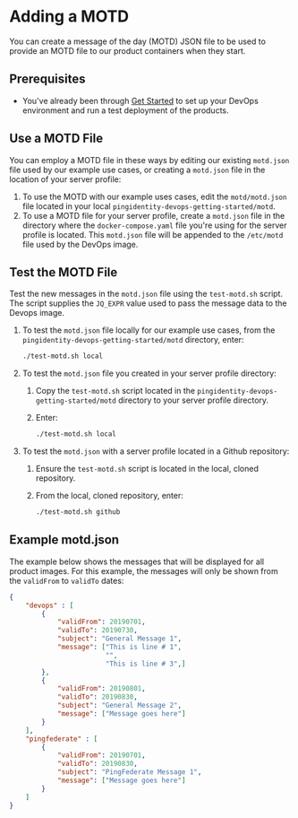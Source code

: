 # Adding a MOTD

You can create a message of the day (MOTD) JSON file to be used to provide an MOTD file to our product containers when they start.

## Prerequisites

* You've already been through [Get Started](../get-started/getStarted.md) to set up your DevOps environment and run a test deployment of the products.

## Use a MOTD File

You can employ a MOTD file in these ways by editing our existing `motd.json` file used by our example use cases, or creating a `motd.json` file in the location of your server profile:

1. To use the MOTD with our example uses cases, edit the
`motd/motd.json` file located in your local `pingidentity-devops-getting-started/motd`.
2. To use a MOTD file for your server profile, create a `motd.json` file in the directory where the `docker-compose.yaml` file you're using for the server profile is located. This `motd.json` file will be appended to the `/etc/motd` file used by the DevOps image.

## Test the MOTD File

Test the new messages in the `motd.json` file using the `test-motd.sh` script. The script supplies the `JQ_EXPR` value used to pass the message data to the Devops image.

1. To test the `motd.json` file locally for our example use cases, from the `pingidentity-devops-getting-started/motd` directory, enter:

    ```sh
    ./test-motd.sh local
    ```

1. To test the `motd.json` file you created in your server profile directory:

    1. Copy the `test-motd.sh` script located in the `pingidentity-devops-getting-started/motd` directory to your server profile directory.

    1. Enter:

        ```sh
        ./test-motd.sh local
        ```

1. To test the `motd.json` with a server profile located in a Github repository:

    1. Ensure the `test-motd.sh` script is located in the local, cloned repository.

    1. From the local, cloned repository, enter:

        ```sh
        ./test-motd.sh github
        ```

## Example motd.json

The example below shows the messages that will be displayed for all product images. For this example, the messages will only be shown from the `validFrom` to `validTo` dates:

```json
{
    "devops" : [
        {
            "validFrom": 20190701,
            "validTo": 20190730,
            "subject": "General Message 1",
            "message": ["This is line # 1",
                        "",
                        "This is line # 3",]
        },
        {
            "validFrom": 20190801,
            "validTo": 20190830,
            "subject": "General Message 2",
            "message": ["Message goes here"]
        }
    ],
    "pingfederate" : [
        {
            "validFrom": 20190701,
            "validTo": 20190830,
            "subject": "PingFederate Message 1",
            "message": ["Message goes here"]
        }
    ]
}
```
